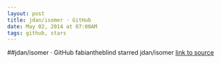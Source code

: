 ```yaml
---
layout: post
title: jdan/isomer · GitHub
date: May 02, 2014 at 07:00AM
tags: github, stars
---
```

##jdan/isomer · GitHub
fabiantheblind starred jdan/isomer
[link to source](http://ift.tt/1lU8Q05) 
